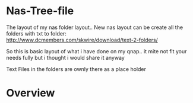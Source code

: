 # Nas-Tree-file
The layout of my nas folder layout.. New nas layout can be create all the folders with txt to folder: http://www.dcmembers.com/skwire/download/text-2-folders/

So this is basic layout of what i have done on my qnap.. it mite not fit your needs fully but i thought i would share it anyway

Text Files in the folders are ownly there as a place holder

# Overview
